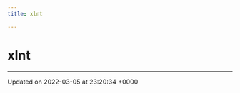 ```yaml
---
title: xlnt

---
```


# xlnt








-------------------------------

Updated on 2022-03-05 at 23:20:34 +0000
